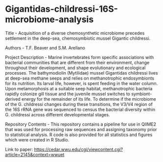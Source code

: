 # Gigantidas-childressi-16S-microbiome-analysis

Title - Acquisition of a diverse chemosynthetic microbiome precedes settlement  in the deep-sea, chemosymbiotic mussel Gigantic childressi.

Authors - T.F. Beaver and S.M. Arellano

Project Description - Marine invertebrates form specific associations with bacterial communities that are different from their environment, change throughout their development, and shape evolutionary and ecological processes. The bathymodiolin (Mytilidae) mussel Gigantidas childressi lives at deep-sea methane seeps and relies on methanotrophic endosymbionts for its nutrition. Its larval life, however, is spent feeding in the water column. Upon metamorphosis at a suitable seep habitat, methanotrophic bacteria rapidly colonize gill tissue and the juvenile mussel switches to symbiont-derived energy for the remainder of its life. To determine if the microbiome of the G. childressi changes during these transitions, the V3/V4 region of the 16S rRNA gene was sequenced to census the bacterial diversity within G. childressi across different developmental stages.

Repository Contents - This repository contains a pipeline for use in QIIME2 that was used for processing raw sequences and assigning taxonomy prior to statistical analysis. R code is also provided for all statistics and figures which were created in R Studio.

Link to paper: https://cedar.wwu.edu/cgi/viewcontent.cgi?article=2145&context=wwuet
